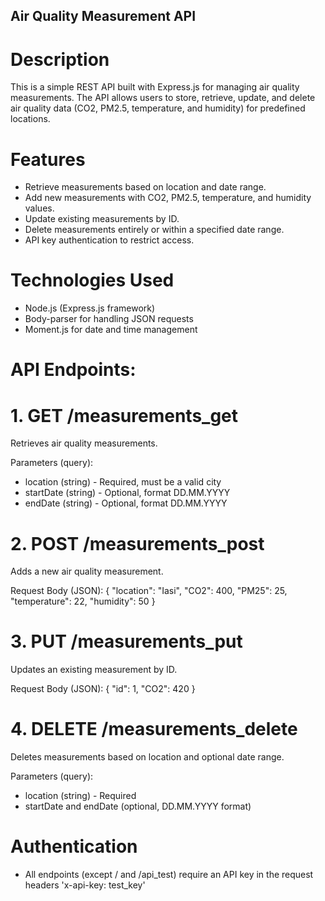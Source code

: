 ## Air Quality Measurement API

# Description

This is a simple REST API built with Express.js for managing air quality measurements. The API allows users to store, retrieve, update, and delete air quality data (CO2, PM2.5, temperature, and humidity) for predefined locations.

# Features
- Retrieve measurements based on location and date range.
- Add new measurements with CO2, PM2.5, temperature, and humidity values.
- Update existing measurements by ID.
- Delete measurements entirely or within a specified date range.
- API key authentication to restrict access.

# Technologies Used
- Node.js (Express.js framework)
- Body-parser for handling JSON requests
- Moment.js for date and time management

# API Endpoints:

# 1. GET /measurements_get
Retrieves air quality measurements.

Parameters (query):
- location (string) - Required, must be a valid city
- startDate (string) - Optional, format DD.MM.YYYY
- endDate (string) - Optional, format DD.MM.YYYY

# 2. POST /measurements_post
Adds a new air quality measurement.

Request Body (JSON):
{
  "location": "Iasi",
  "CO2": 400,
  "PM25": 25,
  "temperature": 22,
  "humidity": 50
}

# 3. PUT /measurements_put
Updates an existing measurement by ID.

Request Body (JSON):
{
  "id": 1,
  "CO2": 420
}

# 4. DELETE /measurements_delete
Deletes measurements based on location and optional date range.

Parameters (query):
- location (string) - Required
- startDate and endDate (optional, DD.MM.YYYY format)

# Authentication
- All endpoints (except / and /api_test) require an API key in the request headers 'x-api-key: test_key'
